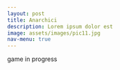 ```yaml
---
layout: post
title: Anarchici
description: Lorem ipsum dolor est
image: assets/images/pic11.jpg
nav-menu: true
---
```


game in progress